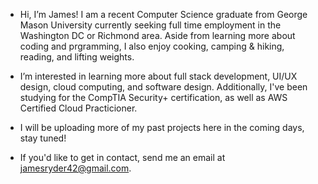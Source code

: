 -  Hi, I’m James! I am a recent Computer Science graduate from George Mason University currently seeking full time employment in the Washington DC or Richmond area. Aside from learning more about coding and prgramming, 
  I also enjoy cooking, camping & hiking, reading, and lifting weights. 
  
-  I’m interested in learning more about full stack development, UI/UX design, cloud computing, and software design. Additionally, I've been studying for the CompTIA Security+ certification, as well as AWS Certified Cloud       Practicioner.

-  I will be uploading more of my past projects here in the coming days, stay tuned!

-  If you'd like to get in contact, send me an email at jamesryder42@gmail.com.

<!---
jamesryder42/jamesryder42 is a ✨ special ✨ repository because its `README.md` (this file) appears on your GitHub profile.
You can click the Preview link to take a look at your changes.
--->
